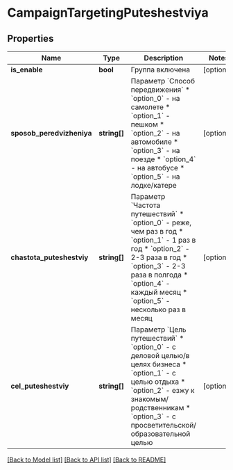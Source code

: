 # CampaignTargetingPuteshestviya

## Properties
Name | Type | Description | Notes
------------ | ------------- | ------------- | -------------
**is_enable** | **bool** | Группа включена | [optional] 
**sposob_peredvizheniya** | **string[]** | Параметр &#x60;Способ передвижения&#x60;  * &#x60;option_0&#x60; - на самолете * &#x60;option_1&#x60; - пешком * &#x60;option_2&#x60; - на автомобиле * &#x60;option_3&#x60; - на поезде * &#x60;option_4&#x60; - на автобусе * &#x60;option_5&#x60; - на лодке/катере | [optional] 
**chastota_puteshestviy** | **string[]** | Параметр &#x60;Частота путешествий&#x60;  * &#x60;option_0&#x60; - реже, чем раз в год * &#x60;option_1&#x60; - 1 раз в год * &#x60;option_2&#x60; - 2-3 раза в год * &#x60;option_3&#x60; - 2-3 раза в полгода * &#x60;option_4&#x60; - каждый месяц * &#x60;option_5&#x60; - несколько раз в месяц | [optional] 
**cel_puteshestviy** | **string[]** | Параметр &#x60;Цель путешествий&#x60;  * &#x60;option_0&#x60; - с деловой целью/в целях бизнеса * &#x60;option_1&#x60; - с целью отдыха * &#x60;option_2&#x60; - езжу к знакомым/родственникам * &#x60;option_3&#x60; - с просветительской/образовательной целью | [optional] 

[[Back to Model list]](../README.md#documentation-for-models) [[Back to API list]](../README.md#documentation-for-api-endpoints) [[Back to README]](../README.md)


